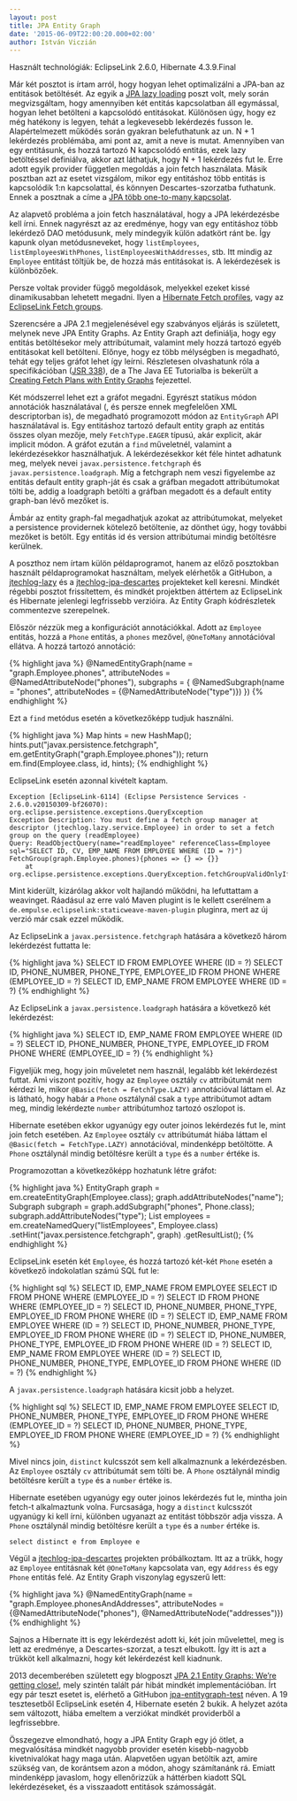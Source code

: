 ```yaml
---
layout: post
title: JPA Entity Graph
date: '2015-06-09T22:00:20.000+02:00'
author: István Viczián
---
```


Használt technológiák: EclipseLink 2.6.0, Hibernate 4.3.9.Final

Már két posztot is írtam arról, hogy hogyan lehet optimalizálni a JPA-ban az entitások betöltését.
Az egyik a [JPA lazy loading](2012/04/22/jpa-lazy-loading.html) poszt volt, mely során megvizsgáltam,
hogy amennyiben két entitás kapcsolatban áll egymással, hogyan lehet betölteni a kapcsolódó entitásokat. Különösen úgy, hogy ez még hatékony is legyen, tehát a legkevesebb lekérdezés fusson le. Alapértelmezett működés során gyakran belefuthatunk az un. N + 1 lekérdezés problémába, ami pont az, amit a neve is mutat. Amennyiben van egy entitásunk, és hozzá tartozó N kapcsolódó entitás, ezek lazy betöltéssel definiálva, akkor azt láthatjuk, hogy N + 1 lekérdezés fut le. Erre adott egyik provider független megoldás a join fetch használata. Másik posztban azt az esetet vizsgálom, mikor egy entitáshoz több entitás is kapcsolódik 1:n kapcsolattal, és könnyen Descartes-szorzatba futhatunk. Ennek a posztnak a címe a [JPA több one-to-many kapcsolat](/2013/03/17/jpa-tobb-one-to-many-kapcsolat.html).

Az alapvető probléma a join fetch használatával, hogy a JPA lekérdezésbe kell írni. Ennek nagyrészt az az eredménye, hogy van egy entitáshoz több lekérdező DAO metódusunk, mely mindegyik külön adatkört ránt be. Így kapunk olyan metódusneveket, hogy `listEmployees`, `listEmployeesWithPhones`, `listEmployeesWithAddresses`, stb. Itt mindig az `Employee` entitást töltjük be, de hozzá más entitásokat is. A lekérdezések is különbözőek.

Persze voltak provider függő megoldások, melyekkel ezeket kissé dinamikusabban lehetett megadni. Ilyen a [Hibernate Fetch profiles](https://docs.jboss.org/hibernate/core/4.3/manual/en-US/html/ch20.html#performance-fetching-profiles), vagy az [EclipseLink Fetch groups](http://www.eclipse.org/eclipselink/documentation/2.6/concepts/descriptors002.htm#CHEJJCCG).

Szerencsére a JPA 2.1 megjelenésével egy szabványos eljárás is született, melynek neve JPA Entity Graphs. Az Entity Graph azt definiálja, hogy egy entitás betöltésekor mely attribútumait, valamint mely hozzá tartozó egyéb entitásokat kell betölteni. Előnye, hogy ez több mélységben is megadható, tehát egy teljes gráfot lehet így leírni. Részletesen olvashatunk róla a specifikációban ([JSR 338](https://jcp.org/en/jsr/detail?id=338)), de a The Java EE Tutorialba is bekerült a [Creating Fetch Plans with Entity Graphs](https://docs.oracle.com/javaee/7/tutorial/persistence-entitygraphs.htm#BABIJIAC) fejezettel.

Két módszerrel lehet ezt a gráfot megadni. Egyrészt statikus módon annotációk használatával (, és persze ennek megfelelően XML descriptorban is), de megadható programozott módon az `EntityGraph` API használatával is. Egy entitáshoz tartozó default entity graph az entitás összes olyan mezője, mely `FetchType.EAGER` típusú, akár explicit, akár implicit módon. A gráfot ezután a `find` műveletnél, valamint a lekérdezésekkor használhatjuk. A lekérdezésekkor két féle hintet adhatunk meg, melyek nevei `javax.persistence.fetchgraph` és `javax.persistence.loadgraph`. Míg a fetchgraph nem veszi figyelembe az entitás default entity graph-ját és csak a gráfban megadott attribútumokat tölti be, addig a loadgraph betölti a gráfban megadott és a default entity graph-ban lévő mezőket is.

Ámbár az entity graph-fal megadhatjuk azokat az attribútumokat, melyeket a persistence providernek kötelező betöltenie, az dönthet úgy, hogy további mezőket is betölt. Egy entitás id és version attribútumai mindig betöltésre kerülnek.

A poszthoz nem írtam külön példaprogramot, hanem az előző posztokban használt példaprogramokat használtam, melyek elérhetők a GitHubon, a [jtechlog-lazy](https://github.com/vicziani/jtechlog-lazy) és a [jtechlog-jpa-descartes](https://github.com/vicziani/jtechlog-jpa-descartes) projekteket kell keresni. Mindkét régebbi posztot frissítettem, és mindkét projektben áttértem az EclipseLink és Hibernate jelenlegi legfrissebb verzióira. Az Entity Graph kódrészletek commentezve szerepelnek.

Először nézzük meg a konfigurációt annotációkkal. Adott az `Employee` entitás, hozzá a `Phone` entitás, a `phones` mezővel, `@OneToMany` annotációval ellátva. A hozzá tartozó annotáció:

{% highlight java %}
@NamedEntityGraph(name = "graph.Employee.phones",
    attributeNodes = @NamedAttributeNode("phones"),
    subgraphs = {
        @NamedSubgraph(name = "phones", 
            attributeNodes = {@NamedAttributeNode("type")})
})
{% endhighlight %}

Ezt a `find` metódus esetén a következőképp tudjuk használni.

{% highlight java %}
Map hints = new HashMap();
hints.put("javax.persistence.fetchgraph", 
    em.getEntityGraph("graph.Employee.phones"));
return em.find(Employee.class, id, hints);
{% endhighlight %}

EclipseLink esetén azonnal kivételt kaptam.

	Exception [EclipseLink-6114] (Eclipse Persistence Services - 2.6.0.v20150309-bf26070): org.eclipse.persistence.exceptions.QueryException
	Exception Description: You must define a fetch group manager at descriptor (jtechlog.lazy.service.Employee) in order to set a fetch group on the query (readEmployee)
	Query: ReadObjectQuery(name="readEmployee" referenceClass=Employee sql="SELECT ID, CV, EMP_NAME FROM EMPLOYEE WHERE (ID = ?)")
	FetchGroup(graph.Employee.phones){phones => {} => {}}
		at org.eclipse.persistence.exceptions.QueryException.fetchGroupValidOnlyIfFetchGroupManagerInDescriptor(QueryException.java:1305)

Mint kiderült, kizárólag akkor volt hajlandó működni, ha lefuttattam a weavinget. Ráadásul az erre való Maven plugint is le kellett cserélnem a `de.empulse.eclipselink:staticweave-maven-plugin` pluginra, mert az új verzió már csak ezzel működik.

Az EclipseLink a `javax.persistence.fetchgraph` hatására a következő három lekérdezést futtatta le:

{% highlight java %}
SELECT ID FROM EMPLOYEE WHERE (ID = ?)
SELECT ID, PHONE_NUMBER, PHONE_TYPE, EMPLOYEE_ID FROM PHONE 
    WHERE (EMPLOYEE_ID = ?)
SELECT ID, EMP_NAME FROM EMPLOYEE WHERE (ID = ?)
{% endhighlight %}

Az EclipseLink a `javax.persistence.loadgraph` hatására a következő két lekérdezést:

{% highlight java %}
SELECT ID, EMP_NAME FROM EMPLOYEE WHERE (ID = ?)
SELECT ID, PHONE_NUMBER, PHONE_TYPE, EMPLOYEE_ID FROM PHONE 
    WHERE (EMPLOYEE_ID = ?)
{% endhighlight %}

Figyeljük meg, hogy join műveletet nem használ, legalább két lekérdezést futtat. Ami viszont pozitív, hogy az `Employee` osztály `cv` attribútumát nem kérdezi le, mikor `@Basic(fetch = FetchType.LAZY)` annotációval láttam el. Az is látható, hogy habár a `Phone` osztálynál csak a `type` attribútumot adtam meg, mindig lekérdezte `number` attribútumhoz tartozó oszlopot is.

Hibernate esetében ekkor ugyanúgy egy outer joinos lekérdezés fut le, mint join fetch esetében. Az `Employee` osztály `cv` attribútumát hiába láttam el `@Basic(fetch = FetchType.LAZY)` annotációval, mindenképp betöltötte. A `Phone` osztálynál mindig betöltésre került a `type` és a `number` értéke is.

Programozottan a következőképp hozhatunk létre gráfot:

{% highlight java %}
EntityGraph<Employee> graph = em.createEntityGraph(Employee.class);
graph.addAttributeNodes("name");
Subgraph<Phone> subgraph = graph.addSubgraph("phones", Phone.class);
subgraph.addAttributeNodes("type");
List<Employee> employees = 
    em.createNamedQuery("listEmployees", Employee.class)
        .setHint("javax.persistence.fetchgraph", graph)
        .getResultList();
{% endhighlight %}

EclipseLink esetén két `Employee`, és hozzá tartozó két-két `Phone` esetén a következő indokolatlan számú SQL fut le:

{% highlight sql %}
SELECT ID, EMP_NAME FROM EMPLOYEE
SELECT ID FROM PHONE WHERE (EMPLOYEE_ID = ?)
SELECT ID FROM PHONE WHERE (EMPLOYEE_ID = ?)
SELECT ID, PHONE_NUMBER, PHONE_TYPE, EMPLOYEE_ID FROM PHONE WHERE (ID = ?)
SELECT ID, EMP_NAME FROM EMPLOYEE WHERE (ID = ?)
SELECT ID, PHONE_NUMBER, PHONE_TYPE, EMPLOYEE_ID FROM PHONE WHERE (ID = ?)
SELECT ID, PHONE_NUMBER, PHONE_TYPE, EMPLOYEE_ID FROM PHONE WHERE (ID = ?)
SELECT ID, EMP_NAME FROM EMPLOYEE WHERE (ID = ?)
SELECT ID, PHONE_NUMBER, PHONE_TYPE, EMPLOYEE_ID FROM PHONE WHERE (ID = ?)
{% endhighlight %}

A `javax.persistence.loadgraph` hatására kicsit jobb a helyzet.

{% highlight sql %}
SELECT ID, EMP_NAME FROM EMPLOYEE
SELECT ID, PHONE_NUMBER, PHONE_TYPE, EMPLOYEE_ID FROM PHONE 
    WHERE (EMPLOYEE_ID = ?)
SELECT ID, PHONE_NUMBER, PHONE_TYPE, EMPLOYEE_ID FROM PHONE 
    WHERE (EMPLOYEE_ID = ?)
{% endhighlight %}

Mivel nincs join, `distinct` kulcsszót sem kell alkalmaznunk a lekérdezésben. Az `Employee` osztály `cv` attribútumát sem tölti be. A `Phone` osztálynál mindig betöltésre került a `type` és a `number` értéke is.

Hibernate esetében ugyanúgy egy outer joinos lekérdezés fut le, mintha join fetch-t alkalmaztunk volna. Furcsasága, hogy a `distinct` kulcsszót ugyanúgy ki kell írni, különben ugyanazt az entitást többször adja vissza. A `Phone` osztálynál mindig betöltésre került a `type` és a `number` értéke is.

	select distinct e from Employee e

Végül a [jtechlog-jpa-descartes](https://github.com/vicziani/jtechlog-jpa-descartes) projekten próbálkoztam. Itt az a trükk, hogy az `Employee` entitásnak két `@OneToMany` kapcsolata van, egy `Address` és egy `Phone` entitás felé. Az Entity Graph viszonylag egyszerű lett:

{% highlight java %}
@NamedEntityGraph(name = "graph.Employee.phonesAndAddresses",
        attributeNodes = {@NamedAttributeNode("phones"), 
            @NamedAttributeNode("addresses")})
{% endhighlight %}

Sajnos a Hibernate itt is egy lekérdezést adott ki, két join művelettel, meg is lett az eredménye, a Descartes-szorzat, a teszt elbukott. Így itt is azt a trükköt kell alkalmazni, hogy két lekérdezést kell kiadnunk.

2013 decemberében született egy blogposzt [JPA 2.1 Entity Graphs: We’re getting close!](https://javaeeblog.wordpress.com/2013/12/06/jpa-2-1-entity-graphs-were-getting-close/), mely szintén talált pár hibát mindkét implementációban. Írt egy pár teszt esetet is, elérhető a GitHubon [jpa-entitygraph-test](https://github.com/dirkweil/jpa-entitygraph-test) néven. A 19 tesztesetből EclipseLink esetén 4, Hibernate esetén 2 bukik. A helyzet azóta sem változott, hiába emeltem a verziókat mindkét providerből a legfrissebbre.

Összegezve elmondható, hogy a JPA Entity Graph egy jó ötlet, a megvalósítása mindkét nagyobb provider esetén kisebb-nagyobb kivetnivalókat hagy maga után. Alapvetően ugyan betöltik azt, amire szükség van, de korántsem azon a módon, ahogy számítanánk rá. Emiatt mindenképp javaslom, hogy ellenőrizzük a háttérben kiadott SQL lekérdezéseket, és a visszaadott entitások számosságát.


